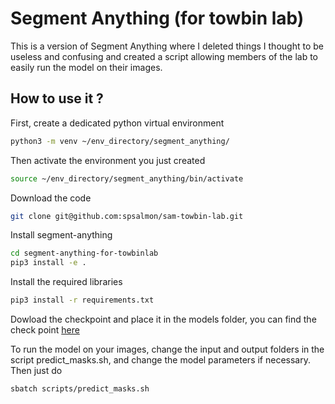 # Segment Anything (for towbin lab)

This is a version of Segment Anything where I deleted things I thought to be useless and confusing and created a script allowing members of the lab to easily run the model on their images.

## How to use it ?

First, create a dedicated python virtual environment

```bash
python3 -m venv ~/env_directory/segment_anything/
```

Then activate the environment you just created

```bash
source ~/env_directory/segment_anything/bin/activate
```

Download the code

```bash
git clone git@github.com:spsalmon/sam-towbin-lab.git
```

Install segment-anything

```bash
cd segment-anything-for-towbinlab
pip3 install -e .
```

Install the required libraries

```bash
pip3 install -r requirements.txt
```

Dowload the checkpoint and place it in the models folder, you can find the check point [here](https://dl.fbaipublicfiles.com/segment_anything/sam_vit_h_4b8939.pth)

To run the model on your images, change the input and output folders in the script predict_masks.sh, and change the model parameters if necessary. Then just do

```bash
sbatch scripts/predict_masks.sh
```
